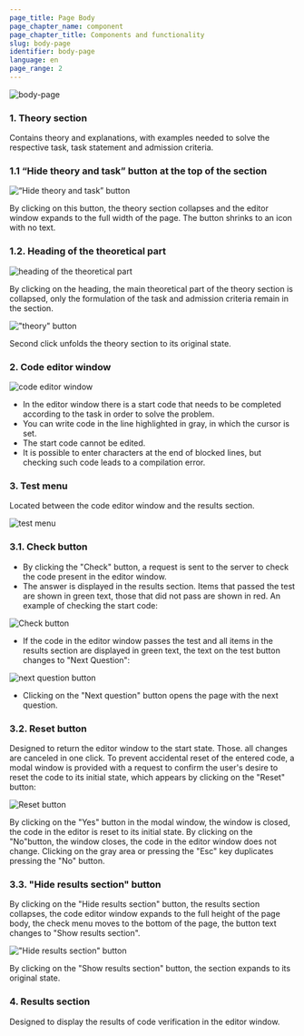 ```yaml
---
page_title: Page Body
page_chapter_name: component
page_chapter_title: Components and functionality
slug: body-page
identifier: body-page
language: en
page_range: 2
---
```

![body-page](/img/body1.jpg)

### 1. Theory section​

Contains theory and explanations, with examples needed to solve the respective task, task statement and admission criteria.

### 1.1 “Hide theory and task” button at the top of the section​

![“Hide theory and task” button](/img/body2.jpg)

By clicking on this button, the theory section collapses and the editor window expands to the full width of the page. The button shrinks to an icon with no text.

### 1.2. Heading of the theoretical part

![heading of the theoretical part](/img/body3.jpg)

By clicking on the heading, the main theoretical part of the theory section is collapsed, only the formulation of the task and admission criteria remain in the section.

!["theory" button](/img/body4.jpg)

Second click unfolds the theory section to its original state.

### 2. Code editor window

![code editor window](/img/body5.jpg)

* In the editor window there is a start code that needs to be completed according to the task in order to solve the problem.
* You can write code in the line highlighted in gray, in which the cursor is set.
* The start code cannot be edited.
* It is possible to enter characters at the end of blocked lines, but checking such code leads to a compilation error.

### 3. Test menu​​

Located between the code editor window and the results section.

![test menu](/img/body6.jpg)

### 3.1. Check button​

* By clicking the "Check" button, a request is sent to the server to check the code present in the editor window.
* The answer is displayed in the results section. Items that passed the test are shown in green text, those that did not pass are shown in red. An example of checking the start code:

![Check button](/img/body7.jpg)

* If the code in the editor window passes the test and all items in the results section are displayed in green text, the text on the test button changes to "Next Question":

![next question button](/img/body8.jpg)

* Clicking on the "Next question" button opens the page with the next question.

### 3.2. Reset button​

Designed to return the editor window to the start state. Those. all changes are canceled in one click. To prevent accidental reset of the entered code, a modal window is provided with a request to confirm the user's desire to reset the code to its initial state, which appears by clicking on the "Reset" button:

![Reset button](/img/body9.jpg)

By clicking on the "Yes" button in the modal window, the window is closed, the code in the editor is reset to its initial state. By clicking on the "No"button, the window closes, the code in the editor window does not change. Clicking on the gray area or pressing the "Esc" key duplicates pressing the "No" button.

### 3.3. "Hide results section" button​

By clicking on the "Hide results section" button, the results section collapses, the code editor window expands to the full height of the page body, the check menu moves to the bottom of the page, the button text changes to "Show results section".

!["Hide results section" button](/img/body10.jpg)

By clicking on the "Show results section" button, the section expands to its original state.

### 4. Results section​

Designed to display the results of code verification in the editor window.